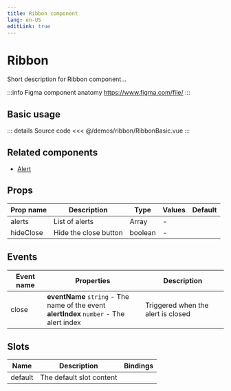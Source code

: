 ```yaml
---
title: Ribbon component
lang: en-US
editLink: true
---
```


# Ribbon

Short description for Ribbon component...

:::info Figma component anatomy
https://www.figma.com/file/
:::

## Basic usage

<RibbonBasic />

::: details Source code
<<< @/demos/ribbon/RibbonBasic.vue
:::

## Related components

- [Alert](/components/alert/alert.doc)

## Props

| Prop name | Description           | Type    | Values | Default |
| --------- | --------------------- | ------- | ------ | ------- |
| alerts    | List of alerts        | Array   | -      |         |
| hideClose | Hide the close button | boolean | -      |         |

## Events

| Event name | Properties                                                                                   | Description                        |
| ---------- | -------------------------------------------------------------------------------------------- | ---------------------------------- |
| close      | **eventName** `string` - The name of the event<br/>**alertIndex** `number` - The alert index | Triggered when the alert is closed |

## Slots

| Name    | Description              | Bindings |
| ------- | ------------------------ | -------- |
| default | The default slot content |          |
